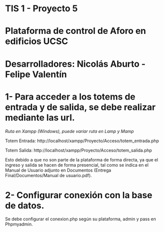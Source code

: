# TIS 1 - Proyecto 5
# Plataforma de control de Aforo en edificios UCSC
# Desarrolladores: Nicolás Aburto - Felipe Valentín

# 1- Para acceder a los totems de entrada y de salida, se debe realizar mediante las url.

*Ruta en Xampp (Windows), puede variar ruta en Lamp y Mamp*

Totem Entrada:
http://localhost/xampp/Proyecto/Acceso/totem_entrada.php

Totem Salida:
http://localhost/xampp/Proyecto/Acceso/totem_salida.php

Esto debido a que no son parte de la plataforma de forma directa, ya que el ingreso
y salida se hacen de forma presencial, tal como se indica en el Manual de Usuario
adjunto en Documentos (Entrega Final/Documentos/Manual de usuario.pdf).



# 2- Configurar conexión con la base de datos.

Se debe configurar el conexion.php según su plataforma, admin y pass en Phpmyadmin.
